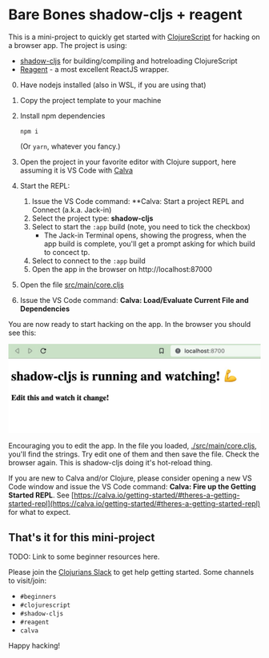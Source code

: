 # Bare Bones shadow-cljs + reagent

This is a mini-project to quickly get started with [ClojureScript](https://clojurescript.org) for hacking on a browser app. The project is using:

* [shadow-cljs](https://github.com/thheller/shadow-cljs) for building/compiling and hotreloading ClojureScript
* [Reagent](https://reagent-project.github.io/) - a most excellent ReactJS wrapper.

0. Have nodejs installed (also in WSL, if you are using that)
1. Copy the project template to your machine
1. Install npm dependencies
   ```
   npm i
   ```
   
   (Or `yarn`, whatever you fancy.)
1. Open the project in your favorite editor with Clojure support, here assuming it is VS Code with [Calva](https://calva.io/)
1. Start the REPL:
   1. Issue the VS Code command: **Calva: Start a project REPL and Connect (a.k.a. Jack-in)
   1. Select the project type: **shadow-cljs**
   1. Select to start the `:app` build (note, you need to tick the checkbox)
      * The Jack-in Terminal opens, showing the progress, when the app build is complete, you'll get a prompt asking for which build to concect tp.
   1. Select to connect to the `:app` build
   1. Open the app in the browser on http://localhost:87000
1. Open the file [src/main/core.cljs](src/main/core.cljs)
1. Issue the VS Code command: **Calva: Load/Evaluate Current File and Dependencies**

You are now ready to start hacking on the app. In the browser you should see this:

![](./shadow-app-running.jpg)

Encouraging you to edit the app. In the file you loaded, [./src/main/core.cljs](./src/main/core.cljs), you'll find the strings. Try edit one of them and then save the file. Check the browser again. This is shadow-cljs doing it's hot-reload thing.

If you are new to Calva and/or Clojure, please consider opening a new VS Code window and issue the VS Code command: **Calva: Fire up the Getting Started REPL**. See [https://calva.io/getting-started/#theres-a-getting-started-repl](https://calva.io/getting-started/#theres-a-getting-started-repl) for what to expect.

## That's it for this mini-project

TODO: Link to some beginner resources here.

Please join the [Clojurians Slack](http://clojurians.net) to get help getting started. Some channels to visit/join:
* `#beginners`
* `#clojurescript`
* `#shadow-cljs`
* `#reagent`
* `calva`

Happy hacking!